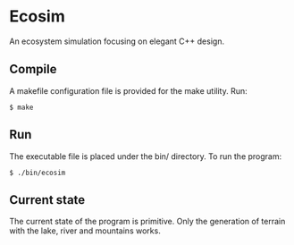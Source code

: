 # Ecosim
An ecosystem simulation focusing on elegant C++ design.

## Compile
A makefile configuration file is provided for the make utility.
Run:
```
$ make
```

## Run
The executable file is placed under the bin/ directory.
To run the program:
```
$ ./bin/ecosim
```

## Current state
The current state of the program is primitive.
Only the generation of terrain with the lake, river and mountains works.
